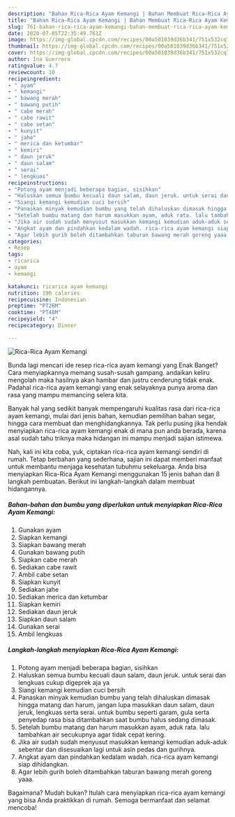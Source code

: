 ```yaml
---
description: "Bahan Rica-Rica Ayam Kemangi | Bahan Membuat Rica-Rica Ayam Kemangi Yang Bisa Manjain Lidah"
title: "Bahan Rica-Rica Ayam Kemangi | Bahan Membuat Rica-Rica Ayam Kemangi Yang Bisa Manjain Lidah"
slug: 761-bahan-rica-rica-ayam-kemangi-bahan-membuat-rica-rica-ayam-kemangi-yang-bisa-manjain-lidah
date: 2020-07-05T22:35:49.761Z
image: https://img-global.cpcdn.com/recipes/00a501039d36b341/751x532cq70/rica-rica-ayam-kemangi-foto-resep-utama.jpg
thumbnail: https://img-global.cpcdn.com/recipes/00a501039d36b341/751x532cq70/rica-rica-ayam-kemangi-foto-resep-utama.jpg
cover: https://img-global.cpcdn.com/recipes/00a501039d36b341/751x532cq70/rica-rica-ayam-kemangi-foto-resep-utama.jpg
author: Ina Guerrero
ratingvalue: 4.7
reviewcount: 10
recipeingredient:
- " ayam"
- " kemangi"
- " bawang merah"
- " bawang putih"
- " cabe merah"
- " cabe rawit"
- " cabe setan"
- " kunyit"
- " jahe"
- " merica dan ketumbar"
- " kemiri"
- " daun jeruk"
- " daun salam"
- " serai"
- " lengkuas"
recipeinstructions:
- "Potong ayam menjadi beberapa bagian, sisihkan"
- "Haluskan semua bumbu kecuali daun salam, daun jeruk. untuk serai dan lengkuas cukup digeprek aja ya"
- "Siangi kemangi kemudian cuci bersih"
- "Panaskan minyak kemudian bumbu yang telah dihaluskan dimasak hingga matang dan harum, jangan lupa masukkan daun salam, daun jeruk, lengkuas serta serai. untuk bumbu seperti garam, gula serta penyedap rasa bisa ditambahkan saat bumbu halus sedang dimasak."
- "Setelah bumbu matang dan harum masukkan ayam, aduk rata. lalu tambahkan air secukupnya agar tidak cepat kering."
- "Jika air sudah sudah menyusut masukkan kemangi kemudian aduk-aduk sebentar dan disesuaikan lagi untuk asin pedas dan gurihnya."
- "Angkat ayam dan pindahkan kedalam wadah. rica-rica ayam kemangi siap dihidangkan."
- "Agar lebih gurih boleh ditambahkan taburan bawang merah goreng yaaa."
categories:
- Resep
tags:
- ricarica
- ayam
- kemangi

katakunci: ricarica ayam kemangi 
nutrition: 190 calories
recipecuisine: Indonesian
preptime: "PT26M"
cooktime: "PT48M"
recipeyield: "4"
recipecategory: Dinner

---
```



![Rica-Rica Ayam Kemangi](https://img-global.cpcdn.com/recipes/00a501039d36b341/751x532cq70/rica-rica-ayam-kemangi-foto-resep-utama.jpg)

Bunda lagi mencari ide resep rica-rica ayam kemangi yang Enak Banget? Cara menyiapkannya memang susah-susah gampang. andaikan keliru mengolah maka hasilnya akan hambar dan justru cenderung tidak enak. Padahal rica-rica ayam kemangi yang enak selayaknya punya aroma dan rasa yang mampu memancing selera kita.

Banyak hal yang sedikit banyak mempengaruhi kualitas rasa dari rica-rica ayam kemangi, mulai dari jenis bahan, kemudian pemilihan bahan segar, hingga cara membuat dan menghidangkannya. Tak perlu pusing jika hendak menyiapkan rica-rica ayam kemangi enak di mana pun anda berada, karena asal sudah tahu triknya maka hidangan ini mampu menjadi sajian istimewa.




Nah, kali ini kita coba, yuk, ciptakan rica-rica ayam kemangi sendiri di rumah. Tetap berbahan yang sederhana, sajian ini dapat memberi manfaat untuk membantu menjaga kesehatan tubuhmu sekeluarga. Anda bisa menyiapkan Rica-Rica Ayam Kemangi menggunakan 15 jenis bahan dan 8 langkah pembuatan. Berikut ini langkah-langkah dalam membuat hidangannya.

<!--inarticleads1-->

##### Bahan-bahan dan bumbu yang diperlukan untuk menyiapkan Rica-Rica Ayam Kemangi:

1. Gunakan  ayam
1. Siapkan  kemangi
1. Siapkan  bawang merah
1. Gunakan  bawang putih
1. Siapkan  cabe merah
1. Sediakan  cabe rawit
1. Ambil  cabe setan
1. Siapkan  kunyit
1. Sediakan  jahe
1. Sediakan  merica dan ketumbar
1. Siapkan  kemiri
1. Sediakan  daun jeruk
1. Siapkan  daun salam
1. Gunakan  serai
1. Ambil  lengkuas




<!--inarticleads2-->

##### Langkah-langkah menyiapkan Rica-Rica Ayam Kemangi:

1. Potong ayam menjadi beberapa bagian, sisihkan
1. Haluskan semua bumbu kecuali daun salam, daun jeruk. untuk serai dan lengkuas cukup digeprek aja ya
1. Siangi kemangi kemudian cuci bersih
1. Panaskan minyak kemudian bumbu yang telah dihaluskan dimasak hingga matang dan harum, jangan lupa masukkan daun salam, daun jeruk, lengkuas serta serai. untuk bumbu seperti garam, gula serta penyedap rasa bisa ditambahkan saat bumbu halus sedang dimasak.
1. Setelah bumbu matang dan harum masukkan ayam, aduk rata. lalu tambahkan air secukupnya agar tidak cepat kering.
1. Jika air sudah sudah menyusut masukkan kemangi kemudian aduk-aduk sebentar dan disesuaikan lagi untuk asin pedas dan gurihnya.
1. Angkat ayam dan pindahkan kedalam wadah. rica-rica ayam kemangi siap dihidangkan.
1. Agar lebih gurih boleh ditambahkan taburan bawang merah goreng yaaa.




Bagaimana? Mudah bukan? Itulah cara menyiapkan rica-rica ayam kemangi yang bisa Anda praktikkan di rumah. Semoga bermanfaat dan selamat mencoba!
